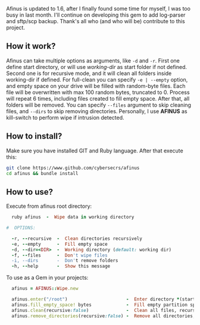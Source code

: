 Afinus is updated to 1.6, after I finally found some time for myself, I was too busy in last month. I'll continue on developing this gem to add log-parser and sftp/scp backup. Thank's all who (and who will be) contribute to this project. 

## How it work?

Afinus can take multiple options as arguments, like `-d` and `-r`. First one define start directory, or will use *working-dir* as start folder if not defined. Second one is for recursive mode, and it will clean all folders inside working-dir if defined. For full-clean you can specify `-e | --empty` option, and empty space on your drive will be filled with random-byte files. Each file will be overwritten with max 100 random bytes, truncated to 0. Process will repeat 6 times, including files created to fill empty space. After that, all folders will be removed. You can specify `--files` argument to skip cleaning files, and `--dirs` to skip removing directories. Personally, I use **AFINUS** as kill-switch to perform wipe if intrusion detected.

## How to install?

Make sure you have installed GIT and Ruby language. After that execute this:

```bash
git clone https://www.github.com/cybersecrs/afinus
cd afinus && bundle install
```

## How to use?

Execute from afinus root directory:

```ruby
  ruby afinus  -  Wipe data in working directory

#  OPTIONS:

  -r, --recursive  -  Clean directories recursively
  -e, --empty      -  Fill empty space
  -d, --dir=<DIR>  -  Working directory (default: working dir)
  -f, --files      -  Don't wipe files
  -i, --dirs       -  Don't remove folders
  -h, --help       -  Show this message
```

To use as a Gem in your projects:

```ruby
  afinus = AFINUS::Wipe.new

  afinus.enter("/root")                      -  Enter directory *(start-folder)*
  afinus.fill_empty_space! bytes             -  Fill empty partition space with *random-byte-files*, (default: 512K )
  afinus.clean(recursive:false)              -  Clean all files, recursively or not
  afinus.remove_directories(recursive:false) -  Remove all directories, recursively or not

```
